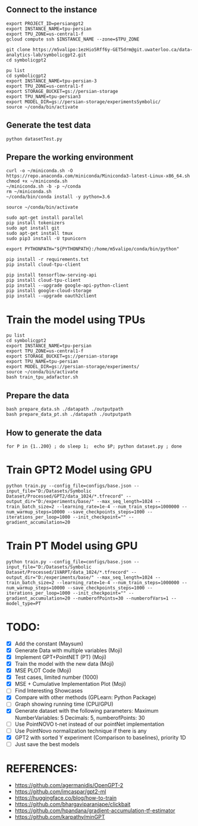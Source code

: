 ## Connect to the instance
```
export PROJECT_ID=persiangpt2
export INSTANCE_NAME=tpu-persian
export TPU_ZONE=us-central1-f
gcloud compute ssh $INSTANCE_NAME --zone=$TPU_ZONE
```

```
git clone https://m5valipo:1ezHio5Rff6y-GET5drm@git.uwaterloo.ca/data-analytics-lab/symbolicgpt2.git
cd symbolicgpt2
```

```
pu list
cd symbolicgpt2
export INSTANCE_NAME=tpu-persian-3
export TPU_ZONE=us-central1-f
export STORAGE_BUCKET=gs://persian-storage
export TPU_NAME=tpu-persian3
export MODEL_DIR=gs://persian-storage/experimentsSymbolic/
source ~/conda/bin/activate
```

## Generate the test data
```
python datasetTest.py
```

## Prepare the working environment
``` 
curl -o ~/miniconda.sh -O  https://repo.anaconda.com/miniconda/Miniconda3-latest-Linux-x86_64.sh 
chmod +x ~/miniconda.sh 
~/miniconda.sh -b -p ~/conda 
rm ~/miniconda.sh 
~/conda/bin/conda install -y python=3.6

source ~/conda/bin/activate

sudo apt-get install parallel
pip install tokenizers
sudo apt install git
sudo apt-get install tmux
sudo pip3 install -U tpunicorn

export PYTHONPATH="${PYTHONPATH}:/home/m5valipo/conda/bin/python"

pip install -r requirements.txt
pip install cloud-tpu-client

pip install tensorflow-serving-api
pip install cloud-tpu-client
pip install --upgrade google-api-python-client
pip install google-cloud-storage
pip install --upgrade oauth2client
``` 

# Train the model using TPUs
```
pu list
cd symbolicgpt2
export INSTANCE_NAME=tpu-persian
export TPU_ZONE=us-central1-f
export STORAGE_BUCKET=gs://persian-storage
export TPU_NAME=tpu-persian
export MODEL_DIR=gs://persian-storage/experiments/
source ~/conda/bin/activate
bash train_tpu_adafactor.sh 
``` 

## Prepare the data
```
bash prepare_data.sh ./datapath ./outputpath
bash prepare_data_pt.sh ./datapath ./outputpath
```

## How to generate the data
``` 
for P in {1..200} ; do sleep 1;  echo $P; python dataset.py ; done
```

# Train GPT2 Model using GPU
``` 
python train.py --config_file=configs/base.json --input_file="D:/Datasets/Symbolic Dataset/Processed/GPT2/data_1024/*.tfrecord" --output_dir="D:/experiments/base/" --max_seq_length=1024 --train_batch_size=2 --learning_rate=1e-4 --num_train_steps=1000000 --num_warmup_steps=10000 --save_checkpoints_steps=1000 --iterations_per_loop=1000 --init_checkpoint="" --gradient_accumulation=20
```

# Train PT Model using GPU
``` 
python train.py --config_file=configs/base.json --input_file="D:/Datasets/Symbolic Dataset/Processed/1VARPT/data_1024/*.tfrecord" --output_dir="D:/experiments/base/" --max_seq_length=1024 --train_batch_size=2 --learning_rate=1e-4 --num_train_steps=1000000 --num_warmup_steps=10000 --save_checkpoints_steps=1000 --iterations_per_loop=1000 --init_checkpoint="" --gradient_accumulation=20 --numberofPoints=30 --numberofVars=1 --model_type=PT
```

# TODO:
- [x] Add the constant (Maysum)
- [x] Generate Data with multiple variables (Moji)
- [x] Implement GPT+PointNET (PT) (Moji)
- [x] Train the model with the new data (Moji)
- [x] MSE PLOT Code (Moji)
- [x] Test cases, limited number (1000)
- [x] MSE + Cumulative Implementation Plot (Moji)
- [ ] Find Interesting Showcases
- [x] Compare with other methods (GPLearn: Python Package)
- [ ] Graph showing running time (CPU/GPU)
- [x] Generate dataset with the following parameters: Maximum NumberVariables: 5 Decimals: 5, numberofPoints: 30
- [ ] Use PointNOVO t-net instead of our pointNet implementation
- [ ] Use PointNovo normalization technique if there is any
- [x] GPT2 with sorted Y experiment (Comparison to baselines), priority 1D
- [ ] Just save the best models

# REFERENCES: 
- https://github.com/agermanidis/OpenGPT-2
- https://github.com/imcaspar/gpt2-ml
- https://huggingface.co/blog/how-to-train
- https://github.com/bhargaviparanjape/clickbait
- https://github.com/hpandana/gradient-accumulation-tf-estimator
- https://github.com/karpathy/minGPT